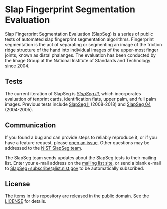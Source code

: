 Slap Fingerprint Segmentation Evaluation
========================================

Slap Fingerprint Segmentation Evaluation (SlapSeg) is a series of public tests
of automated slap fingerprint segmentation algorithms. Fingerprint segmentation
is the act of separating or segmenting an image of the friction ridge structure
of the hand into individual images of the upper-most finger joints, known as
distal phalanges. The evaluation has been conducted by the Image Group at the
National Institute of Standards and Technology since 2004.

Tests
-----
The current iteration of SlapSeg is [*SlapSeg III*][ss3-gh], which incorporates
evaluation of tenprint cards, identification flats, upper palm, and full palm
images. Previous tests include [SlapSeg II] (2008-2018) and [SlapSeg 04]
(2004-2005).

Communication
-------------
If you found a bug and can provide steps to reliably reproduce it, or if you
have a feature request, please [open an issue]. Other questions may be addressed
to the [NIST SlapSeg team](mailto:slapseg@nist.gov).

The SlapSeg team sends updates about the SlapSeg tests to their mailing list.
Enter your e-mail address on the [mailing list site], or send a blank e-mail to
SlapSeg+subscribe@list.nist.gov to be automatically subscribed.

License
-------
The items in this repository are released in the public domain. See the
[LICENSE] for details.

[ss3-gh]: https://github.com/usnistgov/slapseg/tree/master/slapsegiii
[SlapSeg II]: https://www.nist.gov/itl/iad/image-group/slap-fingerprint-segmentation-evaluation-ii-slapsegii
[SlapSeg 04]: https://www.nist.gov/itl/iad/image-group/slap-fingerprint-segmentation-evaluation-2004-slapseg04
[open an issue]: https://github.com/usnistgov/slapseg/issues
[mailing list site]: https://groups.google.com/a/list.nist.gov/forum/#!forum/slapseg/join
[LICENSE]: https://github.com/usnistgov/slapseg/blob/master/LICENSE.md

